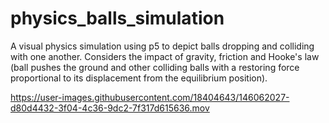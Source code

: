 # physics_balls_simulation
A visual physics simulation using p5 to depict balls dropping and colliding with one another.
Considers the impact of gravity, friction and Hooke's law (ball pushes the ground and other colliding balls with a restoring force proportional to its displacement from the equilibrium position). 


https://user-images.githubusercontent.com/18404643/146062027-d80d4432-3f04-4c36-9dc2-7f317d615636.mov

